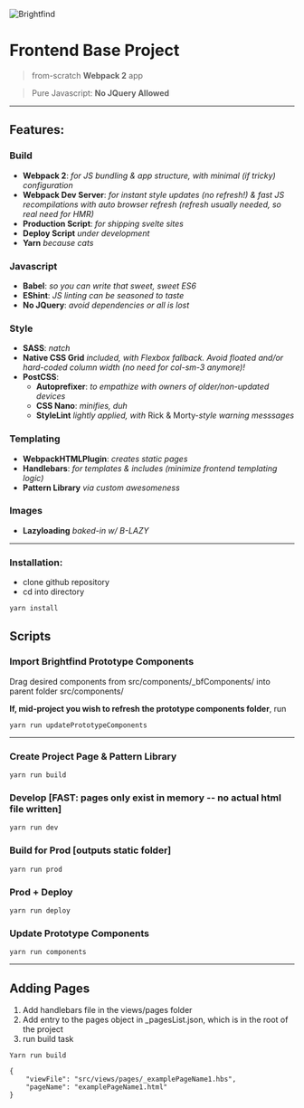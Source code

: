 ![Brightfind](http://jeremy.brightfind.com/appSeedBannerImage1.png)

# Frontend Base Project
> from-scratch **Webpack 2** app

> Pure Javascript: **No JQuery Allowed**


---

## Features:


### Build
- **Webpack 2**: *for JS bundling & app structure, with minimal (if tricky) configuration*
- **Webpack Dev Server**: *for instant style updates (no refresh!) & fast JS recompilations with auto browser refresh (refresh usually needed, so real need for HMR)*
- **Production Script**: *for shipping svelte sites*
- **Deploy Script** *under development*
- **Yarn** *because cats*

### Javascript
- **Babel**: *so you can write that sweet, sweet ES6*
- **EShint**: *JS linting can be seasoned to taste*
- **No JQuery**: *avoid dependencies or all is lost*

### Style
- **SASS**: *natch*
- **Native CSS Grid** *included, with Flexbox fallback. Avoid floated and/or hard-coded column width (no need for col-sm-3 anymore)!*
- **PostCSS**:
   -  **Autoprefixer**: *to empathize with owners of older/non-updated devices*
   -  **CSS Nano**: *minifies, duh*
   -  **StyleLint** *lightly applied, with* Rick & Morty-*style warning messsages*

### Templating
- **WebpackHTMLPlugin**: *creates static pages*
- **Handlebars**: *for templates & includes (minimize frontend templating logic)*
- **Pattern Library** *via custom awesomeness*

### Images
- **Lazyloading** *baked-in w/ B-LAZY*


---




### Installation:

- clone github repository
- cd into directory

```
yarn install
```

## Scripts

### Import Brightfind Prototype Components

Drag desired components from 
src/components/_bfComponents/ 
into parent folder 
src/components/

**If, mid-project you wish to refresh the prototype components folder**, run

```
yarn run updatePrototypeComponents
```

---



### Create Project Page & Pattern Library

```
yarn run build
```

### Develop [FAST: pages only exist in memory -- no actual html file written]

```
yarn run dev
```

### Build for Prod [outputs static folder]

```
yarn run prod
```

### Prod + Deploy

```
yarn run deploy
```

### Update Prototype Components

```
yarn run components
```

---

## Adding Pages

1. Add handlebars file in the views/pages folder
2. Add entry to the pages object in _pagesList.json, which is in the root of the project
3. run build task 
```
Yarn run build

```

	{
		"viewFile": "src/views/pages/_examplePageName1.hbs",
		"pageName": "examplePageName1.html"
	}

```
